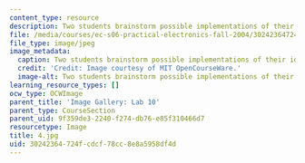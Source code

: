 ```yaml
---
content_type: resource
description: Two students brainstorm possible implementations of their idea.
file: /media/courses/ec-s06-practical-electronics-fall-2004/30242364724fcdcf78cc8e8a5958df4d_4.jpg
file_type: image/jpeg
image_metadata:
  caption: Two students brainstorm possible implementations of their idea.
  credit: 'Credit: Image courtesy of MIT OpenCourseWare.'
  image-alt: Two students brainstorm possible implementations of their idea.
learning_resource_types: []
ocw_type: OCWImage
parent_title: 'Image Gallery: Lab 10'
parent_type: CourseSection
parent_uid: 9f359de3-2240-f274-db76-e85f310466d7
resourcetype: Image
title: 4.jpg
uid: 30242364-724f-cdcf-78cc-8e8a5958df4d
---
```

